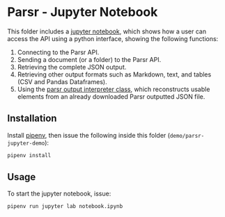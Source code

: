 # Parsr - Jupyter Notebook

This folder includes a [jupyter notebook](./notebook.ipynb), which shows how a user can access the API using a python interface, showing the following functions:

1. Connecting to the Parsr API.
2. Sending a document (or a folder) to the Parsr API.
3. Retrieving the complete JSON output.
4. Retrieving other output formats such as Markdown, text, and tables (CSV and Pandas Dataframes).
5. Using the [parsr output interpreter class](../../clients/python-client/parsr_client/parsr_output_interpreter.py), which reconstructs usable elements from an already downloaded Parsr outputted JSON file.

## Installation

Install [pipenv](https://pipenv.readthedocs.io/en/latest/install/#installing-pipenv), then issue the following inside this folder (`demo/parsr-jupyter-demo`):

```sh
pipenv install
```

## Usage

To start the jupyter notebook, issue:

```sh
pipenv run jupyter lab notebook.ipynb
```
